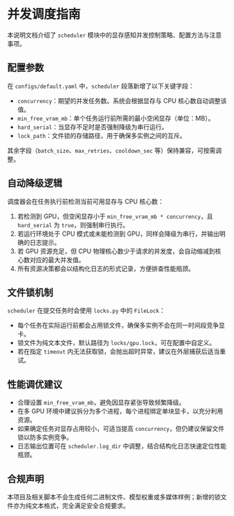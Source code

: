 # 并发调度指南

本说明文档介绍了 `scheduler` 模块中的显存感知并发控制策略、配置方法与注意事项。

## 配置参数

在 `configs/default.yaml` 中，`scheduler` 段落新增了以下关键字段：

- `concurrency`：期望的并发任务数。系统会根据显存与 CPU 核心数自动调整该值。
- `min_free_vram_mb`：单个任务运行前所需的最小空闲显存（单位：MB）。
- `hard_serial`：当显存不足时是否强制降级为串行运行。
- `lock_path`：文件锁的存储路径，用于确保多实例之间的互斥。

其余字段（`batch_size`、`max_retries`、`cooldown_sec` 等）保持兼容，可按需调整。

## 自动降级逻辑

调度器会在任务执行前检测当前可用显存与 CPU 核心数：

1. 若检测到 GPU，但空闲显存小于 `min_free_vram_mb * concurrency`，且 `hard_serial` 为 `true`，则强制串行执行。
2. 若运行环境处于 CPU 模式或未能检测到 GPU，同样会降级为串行，并输出明确的日志提示。
3. 若 GPU 资源充足，但 CPU 物理核心数少于请求的并发度，会自动缩减到核心数对应的最大并发值。
4. 所有资源决策都会以结构化日志的形式记录，方便排查性能瓶颈。

## 文件锁机制

`scheduler` 在提交任务时会使用 `locks.py` 中的 `FileLock`：

- 每个任务在实际运行前都会占用锁文件，确保多实例不会在同一时间段竞争显卡。
- 锁文件为纯文本文件，默认路径为 `locks/gpu.lock`，可在配置中自定义。
- 若在指定 `timeout` 内无法获取锁，会抛出超时异常，建议在外层捕获后适当重试。

## 性能调优建议

- 合理设置 `min_free_vram_mb`，避免因显存紧张导致频繁降级。
- 在多 GPU 环境中建议拆分为多个进程，每个进程绑定单块显卡，以充分利用资源。
- 如果确定任务对显存占用较小，可适当提高 `concurrency`，但仍建议保留文件锁以防多实例竞争。
- 日志输出位置可在 `scheduler.log_dir` 中调整，结合结构化日志快速定位性能瓶颈。

## 合规声明

本项目及相关脚本不会生成任何二进制文件、模型权重或多媒体样例；新增的锁文件亦为纯文本格式，完全满足安全合规要求。
